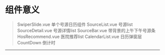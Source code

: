 # 组件意义
> SwiperSlide.vue 单个号源日历组件
  SourceList.vue 号源list
  SourceDetail.vue 号源详情list
  SourceBar.vue 带背景的上午下午号源条
  HosRecommend.vue 医院推荐list
  CalendarList.vue 日历弹窗层
  CountDown 倒计时
-------------------------------------------